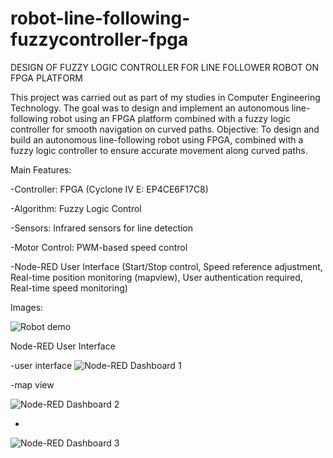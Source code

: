 # robot-line-following-fuzzycontroller-fpga
DESIGN OF  FUZZY LOGIC CONTROLLER FOR LINE FOLLOWER ROBOT ON FPGA PLATFORM

This project was carried out as part of my studies in Computer Engineering Technology.
The goal was to design and implement an autonomous line-following robot using an FPGA platform combined with a fuzzy logic controller for smooth navigation on curved paths.
Objective: To design and build an autonomous line-following robot using FPGA, combined with a fuzzy logic controller to ensure accurate movement along curved paths.

Main Features:

  -Controller: FPGA (Cyclone IV E: EP4CE6F17C8)
  
  -Algorithm: Fuzzy Logic Control
  
  -Sensors: Infrared sensors for line detection
  
  -Motor Control: PWM-based speed control

  -Node-RED User Interface (Start/Stop control, Speed reference adjustment, Real-time position monitoring (mapview), User authentication required, Real-time speed monitoring)
  
Images:

![Robot demo](https://github.com/user-attachments/assets/490cc25d-d87f-484e-aeae-83f3e02b5d64)

Node-RED User Interface

-user interface
![Node-RED Dashboard 1](https://github.com/user-attachments/assets/4c4c78c9-e1ae-40e7-ac71-ea2e127e6ebf)  

-map view

![Node-RED Dashboard 2](https://github.com/user-attachments/assets/e49a2138-b46d-4d37-b29c-0560e550f03e)  

-
![Node-RED Dashboard 3](https://github.com/user-attachments/assets/07e96d71-61f3-4da9-be40-4b92c86df026)  


